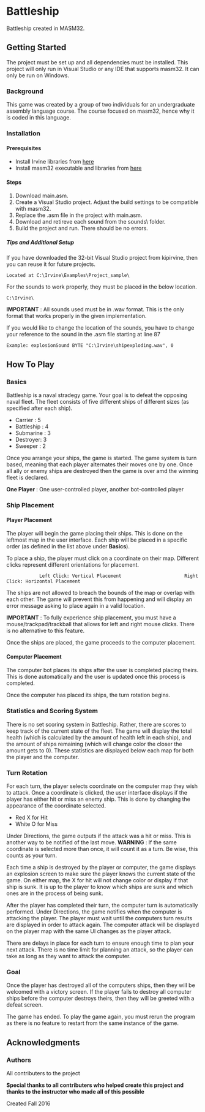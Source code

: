 # Battleship
Battleship created in MASM32.

## Getting Started

The project must be set up and all dependencies must be installed. This project will only run in Visual Studio or any IDE that supports masm32. It can only be run on Windows.

### Background

This game was created by a group of two individuals for an undergraduate assembly language course. The course focused on masm32, hence why it is coded in this language. 

### Installation

#### Prerequisites

* Install Irvine libraries from [here](http://kipirvine.com/asm/examples/)
* Install masm32 executable and libraries from [here](http://www.masm32.com/download.htm)

#### Steps

1. Download main.asm.
2. Create a Visual Studio project. Adjust the build settings to be compatible with masm32.
3. Replace the .asm file in the project with main.asm.
4. Download and retireve each sound from the sounds\ folder.
5. Build the project and run. There should be no errors.

##### Tips and Additional Setup

If you have downloaded the 32-bit Visual Studio project from kipirvine, then you can reuse
it for future projects.
```
Located at C:\Irvine\Examples\Project_sample\
```

For the sounds to work properly, they must be placed in the below location.
```
C:\Irvine\
```
**IMPORTANT** : All sounds used must be in .wav format. This is the only format that
works properly in the given implementation.

If you would like to change the location of the sounds, you have to change your reference to the
sound in the .asm file starting at line 87
```
Example: explosionSound BYTE "C:\Irvine\shipexploding.wav", 0
```

## How To Play

### Basics

Battleship is a naval stradegy game. Your goal is to defeat the opposing naval fleet. The fleet consists of five different ships of different sizes (as specified after each ship).
 
 * Carrier : 5
 * Battleship : 4
 * Submarine : 3
 * Destroyer: 3
 * Sweeper : 2
 
Once you arrange your ships, the game is started. The game system is turn based, meaning that each player alternates their moves one by one. Once all ally or enemy ships are destroyed then the game is over amd the winning fleet is declared.

**One Player** : One user-controlled player, another bot-controlled player

### Ship Placement

#### Player Placement

The player will begin the game placing their ships. This is done on the leftmost map in the user interface. Each ship will be placed in a specific order (as defined in the list above under **Basics**).

To place a ship, the player must click on a coordinate on their map. Different clicks represent different orientations for placement.
```
            Left Click: Vertical Placement                       Right Click: Horizontal Placement
```
The ships are not allowed to breach the bounds of the map or overlap with each other. The game will prevent this from happening and will display an error message asking to place again in a valid location.

**IMPORTANT** : To fully experience ship placement, you must have a mouse/trackpad/trackball that allows for left and right mouse clicks. There is no alternative to this feature.

Once the ships are placed, the game proceeds to the computer placement.

#### Computer Placement

The computer bot places its ships after the user is completed placing theirs. This is done automatically and the user is updated once this process is completed.

Once the computer has placed its ships, the turn rotation begins.

### Statistics and Scoring System

There is no set scoring system in Battleship. Rather, there are scores to keep track of the current state of the fleet. The game will display the total health (which is calculated by the amount of health left in each ship), and the amount of ships remaining (which will change color the closer the amount gets to 0). These statistics are displayed below each map for both the player and the computer. 

### Turn Rotation

For each turn, the player selects coordinate on the computer map they wish to attack. Once a coordinate is clicked, the user interface displays if the player has either hit or miss an enemy ship. This is done by changing the appearance of the coordinate selected.

 * Red X for Hit
 * White O for Miss
 
Under Directions, the game outputs if the attack was a hit or miss. This is another way to be notified of the last move.
**WARNING** : If the same coordinate is selected more than once, it will count it as a turn. Be wise, this counts as your turn.

Each time a ship is destroyed by the player or computer, the game displays an explosion screen to make sure the player knows the current state of the game. On either map, the X for hit will not change color or display if that ship is sunk. It is up to the player to know which ships are sunk and which ones are in the process of being sunk.

After the player has completed their turn, the computer turn is automatically performed. Under Directions, the game notifies when the computer is attacking the player. The player must wait until the computers turn results are displayed in order to attack again. The computer attack will be displayed on the player map with the same UI changes as the player attack.

There are delays in place for each turn to ensure enough time to plan your next attack. There is no time limit for planning an attack, so the player can take as long as they want to attack the computer.

### Goal

Once the player has destroyed all of the computers ships, then they will be welcomed with a victory screen. If the player fails to destroy all computer ships before the computer destroys theirs, then they will be greeted with a defeat screen.

The game has ended. To play the game again, you must rerun the program as there is no feature to restart from the same instance of the game.

## Acknowledgments

### Authors

All contributers to the project

**Special thanks to all contributers who helped create this project and thanks to the instructor who made all of this possible**

Created Fall 2016
